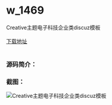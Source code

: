 # w_1469
Creative主题电子科技企业类discuz模板
<br/></br>
[下载地址](https://www.uuid2.com/1469.html "下载地址")
<br/></br>
<h3>源码简介：</h3>
<h3>截图：</h3>
<img src="https://www.uuid2.com/wp-content/uploads/img/202108/f4eab0c886.jpg" alt="Creative主题电子科技企业类discuz模板">
